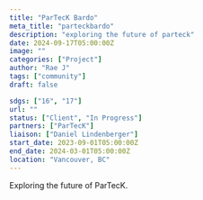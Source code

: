 ```yaml
---
title: "ParTecK Bardo"
meta_title: "parteckbardo"
description: "exploring the future of parteck"
date: 2024-09-17T05:00:00Z
image: ""
categories: ["Project"]
author: "Rae J"
tags: ["community"]
draft: false

sdgs: ["16", "17"]
url: ""
status: ["Client", "In Progress"]
partners: ["ParTecK"]
liaison: ["Daniel Lindenberger"]
start_date: 2023-09-01T05:00:00Z
end_date: 2024-03-01T05:00:00Z
location: "Vancouver, BC"
---
```


Exploring the future of ParTecK.
